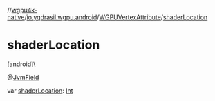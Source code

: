 //[wgpu4k-native](../../../index.md)/[io.ygdrasil.wgpu.android](../index.md)/[WGPUVertexAttribute](index.md)/[shaderLocation](shader-location.md)

# shaderLocation

[android]\

@[JvmField](https://kotlinlang.org/api/core/kotlin-stdlib/kotlin.jvm/-jvm-field/index.html)

var [shaderLocation](shader-location.md): [Int](https://kotlinlang.org/api/core/kotlin-stdlib/kotlin/-int/index.html)